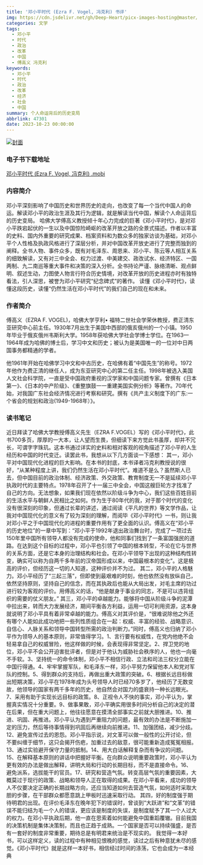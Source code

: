 ```yaml
---
title: '邓小平时代 (Ezra F. Vogel, 冯克利) 书评'
img: https://cdn.jsdelivr.net/gh/Deep-Heart/picx-images-hosting@master/boomments/邓小平时代.1q57tox6a7c0.webp
categories: 文学
tags:
  - 邓小平
  - 时代
  - 政治
  - 改革
  - 中国
  - 傅高义 冯克利
keywords:
  - 邓小平
  - 时代
  - 政治
  - 改革
  - 经济
  - 社会
  - 中国
summary: 个人命运背后的历史变局
abbrlink: 47301
date: 2023-10-23 00:00:00
---
```


[![封面](https://cdn.jsdelivr.net/gh/Deep-Heart/picx-images-hosting@master/boomments/邓小平时代.1q57tox6a7c0.webp)]()
### 电子书下载地址
[邓小平时代 (Ezra F. Vogel, 冯克利) .mobi](https://url57.ctfile.com/f/23765157-960584466-341ef4?p=9554)

### 内容简介
邓小平深刻影响了中国历史和世界历史的走向，也改变了每一个当代中国人的命运。解读邓小平的政治生涯及其行为逻辑，就是解读当代中国，解读个人命运背后的历史变局。    哈佛大学傅高义教授倾十年心力完成的巨著《邓小平时代》，是对邓小平跌宕起伏的一生以及中国惊险崎岖的改革开放之路的全景式描述。作者以丰富的史料、国内外重要的研究成果、档案资料和为数众多的独家访谈为基础，对邓小平个人性格及执政风格进行了深层分析，并对中国改革开放史进行了完整而独到的阐释。全书人物、事件众多，既有对毛泽东、周恩来、邓小平、陈云等人相互关系的细致解读，又有对三中全会、权力过渡、中美建交、政改试水、经济特区、一国两制、九二南巡等重大事件和决策的深入分析。全书持论严谨、脉络清晰、观点鲜明、叙述生动，力图使人物言行符合历史情境，对改革开放的历史进程亦时有独特看法，引人深思，被誉为邓小平研究“纪念碑式”的著作。    读懂《邓小平时代》，读懂这段历史，读懂“仍然生活在邓小平时代”的我们自己的现在和未来。

### 作者简介
傅高义（EZRA F. VOGEL)，哈佛大学亨利• 福特二世社会学荣休教授，费正清东亚研究中心前主任。1930年7月出生于美国中西部的俄亥俄州的一个小镇。1950年毕业于俄亥俄州韦斯利大学。1958年获哈佛大学社会学博士学位。在1963—1964年成为哈佛的博士后，学习中文和历史；被认为是美国唯一的一位对中日两国事务都精通的学者。

他1961年开始在哈佛学习中文和中古历史，在哈佛有着“中国先生”的称号。1972年他作为费正清的继任人，成为东亚研究中心的第二任主任。1998年被选入美国人文社会科学院，一直是受中国政府重视的汉学家和中国问题专家。曾撰有《日本第一》、《日本的中产阶级》、《重整旗鼓一一重建美国实例分析》等著作。70年代始，对我国广东社会经济情况进行考察和研究。撰有《共产主义制度下的广东:一个省会的规划和政治(1949-1968年）》。

### 读书笔记
近日拜读了哈佛大学教授傅高义先生（EZRA F.VOGEL）写的《邓小平时代》，此书700多页，厚厚的一大本，让人望而生畏，但细读下来方觉此书虽厚，却并不冗长，可谓字字珠玑。这本书通过详实的史料和相对客观的视角描述了邓小平的人生经历和中国的时代变迁。读罢此书，我想从以下几方面谈一下感想：
其一，邓小平对中国现代化进程的巨大影响。在本书的封底，本书译者冯克利教授说的很好，“从某种程度上讲，我们仍然生活在邓小平时代”。难道不是么？虽然斯人已去，但中国目前的政治体制、经济政策、外交政策、教育制度无一不是延续邓小平执政时代的主要特点。1978年召开了十一届三中全会，中国这艘巨轮方才找准了自己的方向。无法想象，如果我们现在依然以阶级斗争为中心，我们这些百姓目前的生活水平与朝鲜人民相比之如何。作为生于80年代的我，对于那个时代的变化没有很深刻的印象，但通过长辈的讲述，通过阅读《平凡的世界》等文学作品，让我对中国现代化的意义有了较为深刻的理解，而阅毕《邓小平时代》一书，则让我对邓小平之于中国现代化的进程的重要作用有了更全面的认识。傅高义在“邓小平的历史地位”的一章中写到：“邓小平于1992年退出政治舞台时，完成了一项过去150年里中国所有领导人都没有完成的使命，他和同事们找到了一条富国强民的道路。在达到这个目标的过程中，邓小平也引领了中国的根本转型，不论在它与世界的关系方面，还是它本身的治理结构和社会。在邓小平领导下出现的这种结构性转变，确实可以称为自两千多年前的汉帝国形成以来，中国最根本的变化”。这是极高的评价，但经历这一切的人知道，这种评价并不为过。
其二，邓小平的人格魅力。邓小平经历了“三起三落”，但即使到最艰难的时刻，他也依然没有放纵自己，依然坚持原则，坚持自己的信念，而在其执政后也能从大局出发，对毛主席的功过进行较为客观的评价。用傅高义的话，“他是献身于事业的同志，不是可以违背组织的需要的仗义朋友。”
其三，邓小平的卓越能力。能够将中国从阶级斗争的泥潭中拉出来，转而大力发展经济，期间平衡各方利益，运用一切可利用资源，这本身就说明了邓小平具有着非常卓越的能力。傅高义对其评价是，“很难说除他之外还有哪个人能如此成功地把一些列性质组合在一起：权威、丰富的经验、战略意识、自信心、人脉关系和领导中国转型所需的政治判断力。”同时，傅高义也归纳了邓小平作为领导人的基本原则，非常值得学习。1、言行要有权威性，在党内他绝不会轻易拿自己的权威冒险，他这样做的时候，会表现得非常坚定。2、捍卫党的地位，邓小平不会公开迫害批评者，但是对于他认为威胁社会秩序的人，他也一向毫不手软。3、坚持统一的命令体制，邓小平不相信行政、立法和司法三权分立能在中国行得通。4、牢牢掌握军队，和毛泽东一样，邓小平努力保留他本人和党对军队的控制。5、得到群众的支持后，再做出重大政策的突破。6、根据长远目标做出短期决策，邓小平在1978年成为头号领导人时已经70多岁了，他经历了无数变故，他领导的国家有两千多年的历史，他自然会对国力的盛衰持一种长远眼光。7、采用有助于实现长远目标的政策。8、正视令人不快的事实，邓小平认为，掌握真实情况十分重要。9、做事果敢，邓小平确实用很多时间分析自己的决定的潜在后果，但在重大问题上，他往往愿意在摸清全部事实之前就大胆推进。10、推进、巩固、再推进。邓小平认为遇到严重阻力的问题，最有效的办法是不断施加一定的压力，然后等待事情得到巩固后再继续向前推进。11、加强团结，减少分歧。12、避免宣传过去的恩怨。邓小平指示说，对文革可以做一般性的公开讨论，但不要纠缠于细节，这只会揭开伤疤，加重过去的敌意，很可能重新造成冤冤相报。13、通过实验避开保守力量的抵制。14、用大白话解释复杂而有争议的问题。15、在解释基本原则的讲话中把握好平衡。在向群众说明重要政策时，邓小平认为更有效的办法是做出解释，讲明大局和行动的长期目标，而不是直接命令。16、避免派系，选拔能干的官员。17、研究和营造气氛。转变高层气氛的重要因素，大概莫过于现行的政策、战略和领导人正在取得的成果。在邓小平看来，成功的领导人不仅要决定正确的长期战略方向，还应当知道如何去营造气氛，如何适时采取大胆的步骤，在干部群众都愿意跳上甲板时迅速采取行动。
其四，好的制度强于期待明君的出现。在评价毛泽东在晚年犯下的错误时，曾谈到“大跃进”和“文革”的错误不能归结为毛一个人的错误，更应该是制度的失误，是制度赋予了其一个人过大的权力。在邓小平执政后期，他一直在思索着如何能避免中国重蹈覆辙。目前我国的决策机制是集体决策制，而且也正趋于成熟。一个国家是否可以持续强盛，是否有一套好的制度非常重要，期待总是有明君来统治是不现实的。
我觉得一本好书，可以这样定义，读的过程中有种相见恨晚的感觉，读过之后有种意犹未尽的感觉。《邓小平时代》就是这样一本好书，相信经过时间的涤荡，它也会成为一本经典
